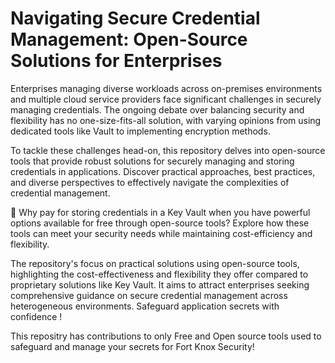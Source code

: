 # Navigating Secure Credential Management: Open-Source Solutions for Enterprises

Enterprises managing diverse workloads across on-premises environments and multiple cloud service providers face significant challenges in securely managing credentials. The ongoing debate over balancing security and flexibility has no one-size-fits-all solution, with varying opinions from using dedicated tools like Vault to implementing encryption methods.

To tackle these challenges head-on, this repository delves into open-source tools that provide robust solutions for securely managing and storing credentials in applications. Discover practical approaches, best practices, and diverse perspectives to effectively navigate the complexities of credential management.

🔐 Why pay for storing credentials in a Key Vault when you have powerful options available for free through open-source tools? Explore how these tools can meet your security needs while maintaining cost-efficiency and flexibility.

The repository's focus on practical solutions using open-source tools, highlighting the cost-effectiveness and flexibility they offer compared to proprietary solutions like Key Vault. It aims to attract enterprises seeking comprehensive guidance on secure credential management across heterogeneous environments. Safeguard application secrets with confidence !

This repositry has contributions to only Free and Open source tools used to safeguard and manage your secrets for Fort Knox Security!


